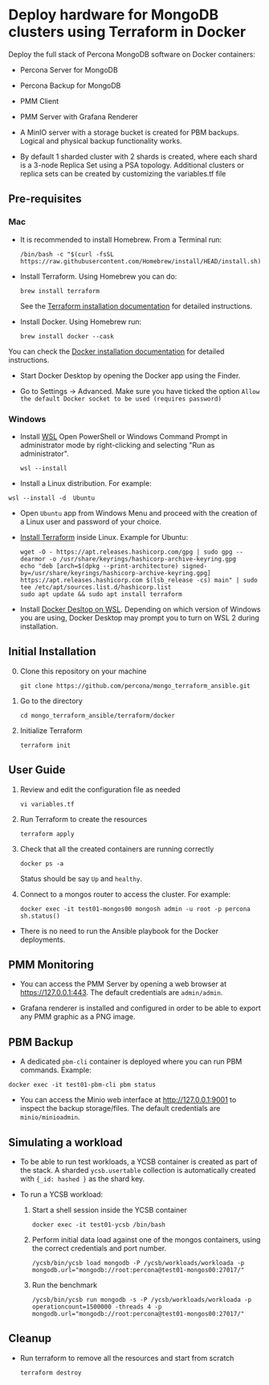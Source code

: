 # Deploy hardware for MongoDB clusters using Terraform in Docker

Deploy the full stack of Percona MongoDB software on Docker containers:

- Percona Server for MongoDB
- Percona Backup for MongoDB
- PMM Client
- PMM Server with Grafana Renderer

- A MinIO server with a storage bucket is created for PBM backups. Logical and physical backup functionality works. 

- By default 1 sharded cluster with 2 shards is created, where each shard is a 3-node Replica Set using a PSA topology. Additional clusters or replica sets can be created by customizing the variables.tf file


## Pre-requisites

### Mac

- It is recommended to install Homebrew. From a Terminal run:
  
  ```
  /bin/bash -c "$(curl -fsSL https://raw.githubusercontent.com/Homebrew/install/HEAD/install.sh)"
  ```

- Install Terraform. Using Homebrew you can do:
  
  ```
  brew install terraform
  ```
  
  See the [Terraform installation documentation](https://developer.hashicorp.com/terraform/tutorials/aws-get-started/install-cli#install-terraform) for detailed instructions.

- Install Docker. Using Homebrew run:
  
  ```
  brew install docker --cask
  ```

You can check the [Docker installation documentation](https://docs.docker.com/engine/install/) for detailed instructions.

- Start Docker Desktop by opening the Docker app using the Finder.

- Go to Settings -> Advanced. Make sure you have ticked the option `Allow the default Docker socket to be used (requires password)`

### Windows

- Install [WSL](https://learn.microsoft.com/en-us/windows/wsl/install)
  Open PowerShell or Windows Command Prompt in administrator mode by right-clicking and selecting "Run as administrator".

  ```
  wsl --install
  ```

- Install a Linux distribution. For example:
```
wsl --install -d  Ubuntu
```

- Open `Ubuntu` app from Windows Menu and proceed with the creation of a Linux user and password of your choice.

- [Install Terraform](https://developer.hashicorp.com/terraform/install) inside Linux. Example for Ubuntu:

  ```
  wget -O - https://apt.releases.hashicorp.com/gpg | sudo gpg --dearmor -o /usr/share/keyrings/hashicorp-archive-keyring.gpg
  echo "deb [arch=$(dpkg --print-architecture) signed-by=/usr/share/keyrings/hashicorp-archive-keyring.gpg] https://apt.releases.hashicorp.com $(lsb_release -cs) main" | sudo tee /etc/apt/sources.list.d/hashicorp.list
  sudo apt update && sudo apt install terraform
  ```

- Install [Docker Desltop on WSL](https://docs.docker.com/desktop/features/wsl/#turn-on-docker-desktop-wsl-2). Depending on which version of Windows you are using, Docker Desktop may prompt you to turn on WSL 2 during installation.


## Initial Installation

0. Clone this repository on your machine

    ```
    git clone https://github.com/percona/mongo_terraform_ansible.git
    ```

1. Go to the directory
    
    ```
    cd mongo_terraform_ansible/terraform/docker
    ```

1. Initialize Terraform 

    ```
    terraform init
    ```

## User Guide

1. Review and edit the configuration file as needed


    ```
    vi variables.tf
    ```

2. Run Terraform to create the resources

    ```
    terraform apply
    ``` 

3. Check that all the created containers are running correctly

    ```
    docker ps -a
    ```
    Status should be say `Up` and `healthy`.

4. Connect to a mongos router to access the cluster. For example:

    ```
    docker exec -it test01-mongos00 mongosh admin -u root -p percona
    sh.status()
    ```

- There is no need to run the Ansible playbook for the Docker deployments.

## PMM Monitoring

- You can access the PMM Server by opening a web browser at https://127.0.0.1:443. The default credentials are `admin/admin`.

- Grafana renderer is installed and configured in order to be able to export any PMM graphic as a PNG image.

## PBM Backup

- A dedicated `pbm-cli` container is deployed where you can run PBM commands. Example:

```
docker exec -it test01-pbm-cli pbm status
```

- You can access the Minio web interface at http://127.0.0.1:9001 to inspect the backup storage/files. The default credentials are `minio/minioadmin`.

## Simulating a workload

- To be able to run test workloads, a YCSB container is created as part of the stack. A sharded `ycsb.usertable` collection is automatically created with `{_id: hashed }` as the shard key. 

- To run a YCSB workload:

  1. Start a shell session inside the YCSB container

     ```
     docker exec -it test01-ycsb /bin/bash
     ```

  2. Perform initial data load against one of the mongos containers, using the correct credentials and port number.

     ```
     /ycsb/bin/ycsb load mongodb -P /ycsb/workloads/workloada -p mongodb.url="mongodb://root:percona@test01-mongos00:27017/"
     ```

  3. Run the benchmark

     ```
     /ycsb/bin/ycsb run mongodb -s -P /ycsb/workloads/workloada -p operationcount=1500000 -threads 4 -p mongodb.url="mongodb://root:percona@test01-mongos00:27017/"
     ```

## Cleanup

- Run terraform to remove all the resources and start from scratch

  ```
  terraform destroy
  ```
